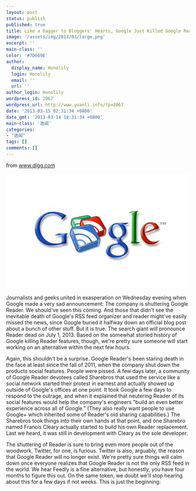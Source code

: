 ```yaml
---
layout: post
status: publish
published: true
title: Like a Dagger to Bloggers' Hearts, Google Just Killed Google Reader谷歌砍了谷歌阅读器！博客们情何以堪？
image: '/assets/img/2013/03/large.png'
excerpt: ''
main-class: ''
color: '#7D669E'
author:
  display_name: Honolily
  login: Honolily
  email: ''
  url: ''
author_login: Honolily
wordpress_id: 2067
wordpress_url: http://www.yuanli.info/?p=2067
date: '2013-03-15 02:31:34 +0800'
date_gmt: '2013-03-14 18:31:34 +0800'
main-class: '逸闻'
categories:
- "逸闻"
tags: []
comments: []
---
```

from www.digg.com

![large](/assets/img/2013/03/large.png "large")

Journalists and geeks united in exasperation on Wednesday evening when Google made a very sad announcement: The company is shuttering Google Reader. We should've seen this coming. And those that didn't see the inevitable death of Google's RSS feed organizer and reader might've easily missed the news, since Google buried it halfway down an official blog post about a bunch of other stuff. But it is true. The search giant will pronounce Reader dead on July 1, 2013. Based on the somewhat storied history of Google killing Reader features, though, we're pretty sure someone will start working on an alternative within the next few hours.

Again, this shouldn't be a surprise. Google Reader's been staring death in the face at least since the fall of 2011, when the company shut down the products social features. People were pissed. A few days later, a community of Google Reader devotees called Sharebros that used the service like a social network started their protest in earnest and actually showed up outside of Google's offices at one point. It took Google a few days to respond to the outrage, and when it explained that neutering Reader of its social features would help the company's engineers "build an even better experience across all of Google." (They also really want people to use Google+ which inherited some of Reader's old sharing capabilities.) The Sharebros took things into their own hands at that point, and one Sharebro named Francis Cleary actually started to build his own Reader replacement. Last we heard, it was still in development with Cleary as the sole developer.

The shuttering of Reader is sure to bring even more people out of the woodwork. Twitter, for one, is furious. Twitter is also, arguably, the reason that Google Reader will no longer exist. We're pretty sure things will calm down once everyone realizes that Google Reader is not the only RSS feed in the world. We hear Feedly is a fine alternative, but honestly, you have four months to figure this out. On the same token, we doubt we'll stop hearing about this for a few days if not weeks. This is just the beginning:

